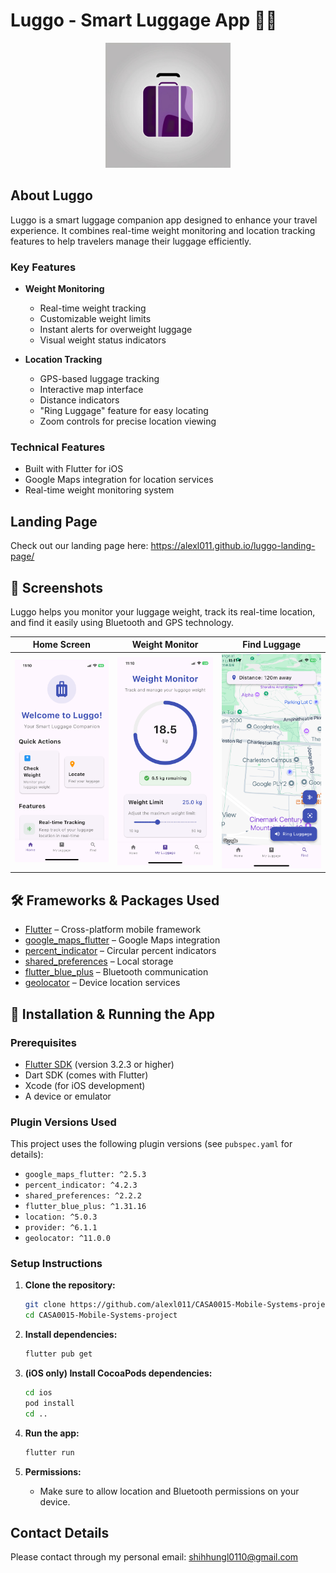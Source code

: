 # Luggo - Smart Luggage App 🧳📱

<p align="center">
  <img src="assets/icon/icon.png" width="200" alt="Luggo App Icon">
</p>

## About Luggo

Luggo is a smart luggage companion app designed to enhance your travel experience. It combines real-time weight monitoring and location tracking features to help travelers manage their luggage efficiently.

### Key Features

- **Weight Monitoring**
  - Real-time weight tracking
  - Customizable weight limits
  - Instant alerts for overweight luggage
  - Visual weight status indicators

- **Location Tracking**
  - GPS-based luggage tracking
  - Interactive map interface
  - Distance indicators
  - "Ring Luggage" feature for easy locating
  - Zoom controls for precise location viewing

### Technical Features

- Built with Flutter for iOS
- Google Maps integration for location services
- Real-time weight monitoring system

## Landing Page
Check out our landing page here: https://alexl011.github.io/luggo-landing-page/ 



## 📸 Screenshots
Luggo helps you monitor your luggage weight, track its real-time location, and find it easily using Bluetooth and GPS technology.

| Home Screen | Weight Monitor | Find Luggage |
|:-----------:|:-------------:|:------------:|
| ![Home](images/home.jpg) | ![Weight](images/weight.jpg) | ![Find](images/find.jpg) |


## 🛠️ Frameworks & Packages Used

- [Flutter](https://flutter.dev/) – Cross-platform mobile framework
- [google_maps_flutter](https://pub.dev/packages/google_maps_flutter) – Google Maps integration
- [percent_indicator](https://pub.dev/packages/percent_indicator) – Circular percent indicators
- [shared_preferences](https://pub.dev/packages/shared_preferences) – Local storage
- [flutter_blue_plus](https://pub.dev/packages/flutter_blue_plus) – Bluetooth communication
- [geolocator](https://pub.dev/packages/geolocator) – Device location services

## 🚀 Installation & Running the App

### Prerequisites
- [Flutter SDK](https://flutter.dev/docs/get-started/install) (version 3.2.3 or higher)
- Dart SDK (comes with Flutter)
- Xcode (for iOS development)
- A device or emulator

### Plugin Versions Used
This project uses the following plugin versions (see `pubspec.yaml` for details):
- `google_maps_flutter: ^2.5.3`
- `percent_indicator: ^4.2.3`
- `shared_preferences: ^2.2.2`
- `flutter_blue_plus: ^1.31.16`
- `location: ^5.0.3`
- `provider: ^6.1.1`
- `geolocator: ^11.0.0`

### Setup Instructions

1. **Clone the repository:**
   ```sh
   git clone https://github.com/alexl011/CASA0015-Mobile-Systems-project.git
   cd CASA0015-Mobile-Systems-project
   ```

2. **Install dependencies:**
   ```sh
   flutter pub get
   ```

3. **(iOS only) Install CocoaPods dependencies:**
   ```sh
   cd ios
   pod install
   cd ..
   ```

4. **Run the app:**
     ```sh
     flutter run
     ```

5. **Permissions:**
   - Make sure to allow location and Bluetooth permissions on your device.


##  Contact Details

Please contact through my personal email: shihhungl0110@gmail.com
